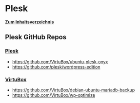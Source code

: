 # Plesk

**[Zum Inhaltsverzeichnis](https://wiki.page-speed.ninja/)**

## Plesk GitHub Repos

### [Plesk](https://github.com/plesk) 

- https://github.com/VirtuBox/ubuntu-plesk-onyx
- https://github.com/plesk/wordpress-edition

### [VirtuBox](https://github.com/VirtuBox)

- https://github.com/VirtuBox/debian-ubuntu-mariadb-backup
- https://github.com/VirtuBox/wp-optimize
